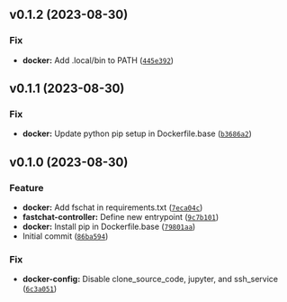 <!--next-version-placeholder-->

## v0.1.2 (2023-08-30)

### Fix

* **docker:** Add .local/bin to PATH ([`445e392`](https://github.com/entelecheia/fastchat-container/commit/445e3925ce2dd3846457010b9f3b64e45d74fc6a))

## v0.1.1 (2023-08-30)

### Fix

* **docker:** Update python pip setup in Dockerfile.base ([`b3686a2`](https://github.com/entelecheia/fastchat-container/commit/b3686a2e26e08c0278e3b677d699192606638afa))

## v0.1.0 (2023-08-30)

### Feature

* **docker:** Add fschat in requirements.txt ([`7eca04c`](https://github.com/entelecheia/fastchat-container/commit/7eca04c518a4d8b3898864c5470251ef5f4f6b6c))
* **fastchat-controller:** Define new entrypoint ([`9c7b101`](https://github.com/entelecheia/fastchat-container/commit/9c7b101c35bc8494b5887868116f429ac32fcf24))
* **docker:** Install pip in Dockerfile.base ([`79801aa`](https://github.com/entelecheia/fastchat-container/commit/79801aa346cb88d7dc00d80e10d88912449241c4))
* Initial commit ([`86ba594`](https://github.com/entelecheia/fastchat-container/commit/86ba5944b8879fa50d55ba6c2367f51511d959da))

### Fix

* **docker-config:** Disable clone_source_code, jupyter, and ssh_service ([`6c3a051`](https://github.com/entelecheia/fastchat-container/commit/6c3a051922d724346764e382df12ec6966c2b08f))
